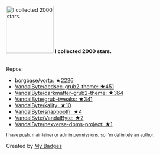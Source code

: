<img src="https://my-badges.github.io/my-badges/stars-2000.png" alt="I collected 2000 stars." title="I collected 2000 stars." width="128">
<strong>I collected 2000 stars.</strong>
<br><br>

Repos:

* <a href="https://github.com/borgbase/vorta">borgbase/vorta: ★2226</a>
* <a href="https://github.com/VandalByte/dedsec-grub2-theme">VandalByte/dedsec-grub2-theme: ★451</a>
* <a href="https://github.com/VandalByte/darkmatter-grub2-theme">VandalByte/darkmatter-grub2-theme: ★364</a>
* <a href="https://github.com/VandalByte/grub-tweaks">VandalByte/grub-tweaks: ★341</a>
* <a href="https://github.com/VandalByte/kality">VandalByte/kality: ★10</a>
* <a href="https://github.com/VandalByte/snapbooth">VandalByte/snapbooth: ★4</a>
* <a href="https://github.com/VandalByte/VandalByte">VandalByte/VandalByte: ★2</a>
* <a href="https://github.com/VandalByte/nexverse-dbms-project">VandalByte/nexverse-dbms-project: ★1</a>

<sup>I have push, maintainer or admin permissions, so I'm definitely an author.<sup>



Created by <a href="https://github.com/my-badges/my-badges">My Badges</a>